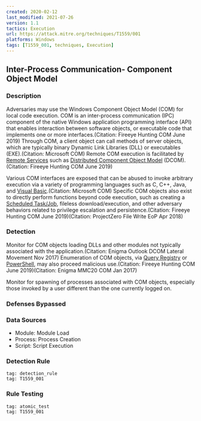 ```yaml
---
created: 2020-02-12
last_modified: 2021-07-26
version: 1.1
tactics: Execution
url: https://attack.mitre.org/techniques/T1559/001
platforms: Windows
tags: [T1559_001, techniques, Execution]
---
```


## Inter-Process Communication- Component Object Model

### Description

Adversaries may use the Windows Component Object Model (COM) for local code execution. COM is an inter-process communication (IPC) component of the native Windows application programming interface (API) that enables interaction between software objects, or executable code that implements one or more interfaces.(Citation: Fireeye Hunting COM June 2019) Through COM, a client object can call methods of server objects, which are typically binary Dynamic Link Libraries (DLL) or executables (EXE).(Citation: Microsoft COM) Remote COM execution is facilitated by [Remote Services](https://attack.mitre.org/techniques/T1021) such as  [Distributed Component Object Model](https://attack.mitre.org/techniques/T1021/003) (DCOM).(Citation: Fireeye Hunting COM June 2019)

Various COM interfaces are exposed that can be abused to invoke arbitrary execution via a variety of programming languages such as C, C++, Java, and [Visual Basic](https://attack.mitre.org/techniques/T1059/005).(Citation: Microsoft COM) Specific COM objects also exist to directly perform functions beyond code execution, such as creating a [Scheduled Task/Job](https://attack.mitre.org/techniques/T1053), fileless download/execution, and other adversary behaviors related to privilege escalation and persistence.(Citation: Fireeye Hunting COM June 2019)(Citation: ProjectZero File Write EoP Apr 2018)

### Detection

Monitor for COM objects loading DLLs and other modules not typically associated with the application.(Citation: Enigma Outlook DCOM Lateral Movement Nov 2017) Enumeration of COM objects, via [Query Registry](https://attack.mitre.org/techniques/T1012) or [PowerShell](https://attack.mitre.org/techniques/T1059/001), may also proceed malicious use.(Citation: Fireeye Hunting COM June 2019)(Citation: Enigma MMC20 COM Jan 2017)

Monitor for spawning of processes associated with COM objects, especially those invoked by a user different than the one currently logged on. 

### Defenses Bypassed



### Data Sources

  - Module: Module Load
  -  Process: Process Creation
  -  Script: Script Execution
### Detection Rule

```query
tag: detection_rule
tag: T1559_001
```

### Rule Testing

```query
tag: atomic_test
tag: T1559_001
```
